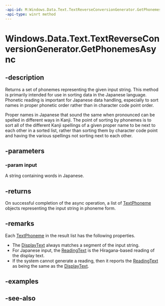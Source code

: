 ```yaml
---
-api-id: M:Windows.Data.Text.TextReverseConversionGenerator.GetPhonemesAsync(System.String)
-api-type: winrt method
---
```


<!-- Method syntax
public Windows.Foundation.IAsyncOperation<Windows.Foundation.Collections.IVectorView<Windows.Data.Text.TextPhoneme>> GetPhonemesAsync(System.String input)
-->

# Windows.Data.Text.TextReverseConversionGenerator.GetPhonemesAsync

## -description
Returns a set of phonemes representing the given input string. This method is primarily intended for use in sorting data in the Japanese language. Phonetic reading is important for Japanese data handling, especially to sort names in proper phonetic order rather than in character code point order.

Proper names in Japanese that sound the same when pronounced can be spelled in different ways in Kanji. The point of sorting by phonemes is to sort all of the different Kanji spellings of a given proper name to be next to each other in a sorted list, rather than sorting them by character code point and having the various spellings not sorting next to each other.

## -parameters
### -param input
A string containing words in Japanese.

## -returns
On successful completion of the async operation, a list of [TextPhoneme](textphoneme.md) objects representing the input string in phoneme form.

## -remarks

Each [TextPhoneme](textphoneme.md) in the result list has the following properties.

+ The [DisplayText](textphoneme_displaytext.md) always matches a segment of the input string.
+ For Japanese input, the [ReadingText](textphoneme_readingtext.md) is the Hiragana-based reading of the display text.
+ If the system cannot generate a reading, then it reports the [ReadingText](textphoneme_readingtext.md) as being the same as the [DisplayText](textphoneme_displaytext.md).


## -examples

## -see-also
